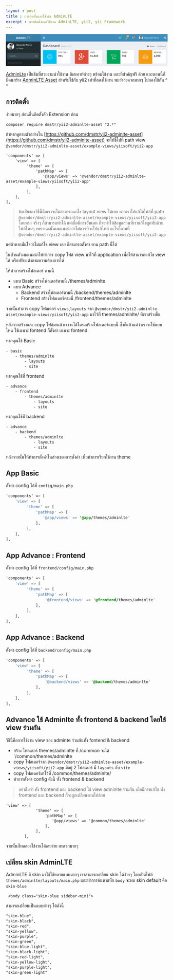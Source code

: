 ```yaml
---
layout : post
title : การติดตั้งและใช้งาน AdminLTE
excerpt : การติดตั้งและใช้งาน AdminLTE, yii2, yii Framework
---
```


![](/img/adminlte.png)

[AdminLte](https://almsaeedstudio.com/) เป็นธีมที่สวยงามน่าใช้งาน มีเลเอาท์ต่างๆ พร้อมใช้งาน และที่สำคัญฟรี ด้วย และตอนนี้ก็มีคนสร้าง [AdminLTE Asset](https://github.com/dmstr/yii2-adminlte-asset) สำหรับใช้กับ yii2 เท่าที่ลองใช้งาน พบว่าสะดวกมากๆ ไปลองใช้กัน ^ ^

## การติดตั้ง

ง่ายมากๆ ก่อนอื่นติดตั้งตัว Extension ก่อน

```
composer require dmstr/yii2-adminlte-asset "2.*"
```

ถ้าหากดูตามตัวอย่างใน [https://github.com/dmstr/yii2-adminlte-asset](https://github.com/dmstr/yii2-adminlte-asset) จะให้ชี้ไปที่ path view `@vendor/dmstr/yii2-adminlte-asset/example-views/yiisoft/yii2-app`

```
'components' => [
    'view' => [
         'theme' => [
             'pathMap' => [
                '@app/views' => '@vendor/dmstr/yii2-adminlte-asset/example-views/yiisoft/yii2-app'
             ],
         ],
    ],
],
```

> ข้อเสียของวิธีนี้คือเราจะไม่สามารถแกไข layout view  ได้เลย หากเราไปแก้ไขไฟล์ที่ path `@vendor/dmstr/yii2-adminlte-asset/example-views/yiisoft/yii2-app` โดยตรง จริงๆ ก็สามารถทำได้ แต่เมื่อมีการอัพเดท ก็จะทำให้ข้อมูลส่วนที่เราแก้ไขถูกทับด้วยไฟล์ใหม่ๆ เพราะฉะนั้นผมแนะนำว่าไม่ควรที่จะไปแก้ไฟล์ อะไรก็ตามที่ `@vendor/dmstr/yii2-adminlte-asset/example-views/yiisoft/yii2-app`

แต่ถ้าหากมั่นใจว่าไม่แก้ไข view เลย ก็สามารถตั้งค่า ตาม path นี้ได้


ในส่วนตัวผมแนะนำให้ทำการ copy ไฟล์ view มาไว้ที่ application เพื่อให้สามารถแก้ไข view ได้ หรือปรับแต่งตามความต้องการได้

ให้ทำการสร้างโฟลเดอร์ ตามนี้

- แบบ Basic สร้างโฟลเดอร์ตามนี้ /themes/adminlte
- แบบ Advance
    -  Backend สร้างโฟลเดอร์ตามนี่ /backend/themes/adminlte
    -  Frontend สร้างโฟลเดอร์ตามนี่ /frontend/themes/adminlte  

จากนั้นทำการ copy โฟลเดอร์ `views`,`layouts` จาก `@vendor/dmstr/yii2-adminlte-asset/example-views/yiisoft/yii2-app` มาไว้ที่ themes/adminlte/ ทีเราสร้างขึ้น

หลังจากสร้างและ copy ไฟล์มาแล้วเราจะได้โครงสร้างโฟลเดอร์แบบนี้ ซึ่งก็แล้วแต่ว่าเราจะใช้แบบใหน ใช้เฉพาะ fontend ก็ตั้งค่า เฉพาะ fontend

หากคุณใช้ Basic

```
- basic
    - themes/adminlte
        - layouts
        - site
```

หากคุณใช้ที่ frontend

```
- advance
    - frontend
        - themes/adminlte
            - layouts
            - site
```

หากคุณใช้ที backend

```
- advance
    - backend
        - themes/adminlte
            - layouts
            - site
```

 หลังจากนั้นให้ทำการตั้งค่าในส่วนของการตั้งค่า เพื่อทำการเรียกใช้งาน theme

## App Basic

ตั้งค่า config ได้ที่ `config/main.php`

```css
'components' => [
    'view' => [
         'theme' => [
             'pathMap' => [
                '@app/views' => '@app/themes/adminlte'
             ],
         ],
    ],
],
```
## App Advance : Frontend

ตั้งค่า config ได้ที่ `frontend/config/main.php `

```css
'components' => [
    'view' => [
         'theme' => [
             'pathMap' => [
                 '@frontend/views' => '@frontend/themes/adminlte'
             ],
         ],
    ],
],
```

## App Advance : Backend

ตั้งค่า config ได้ที่ `backend/config/main.php `

```css
'components' => [
    'view' => [
         'theme' => [
             'pathMap' => [
                 '@backend/views' => '@backend/themes/adminlte'
             ],
         ],
    ],
],
```

## Advance ใช้ Adminlte ทั้ง frontend & backend โดยใช้ view ร่วมกัน

วิธีนี้คือการใช้งาน view ของ adminte ร่วมกันทั้ง fontend & backend

- สร้่าง โฟลเดอร์ themes/adminlte  ที่ /common จะได้ `/common/themes/adminlte
- copy โฟลเดอร์จาก  `@vendor/dmstr/yii2-adminlte-asset/example-views/yiisoft/yii2-app` มีอยู่ 2 โฟลเดอร์ มี `layouts` กับ `site`
- copy โฟลเดอร์มาไว้ที่ /common/themes/adminlte/
- ทำการตั้งค่า config ดังนี้ ทั้ง frontend & backend

> อย่าลืมว่า ทั้ง frontend และ backend ใช้ view adminlte ร่วมกัน เมื่อมีการแก้ไข ทั้ง frontend และ backend ก็จะถูกเปลี่ยนตามไปด้วย

```
'view' => [
             'theme' => [
                 'pathMap' => [
                    '@app/views' => '@common/themes/adminlte'
                 ],
             ],
        ],
```

จากนั้นก็ทดลองใช้งานได้เลยง่าย สะดวกมากๆ

## เปลี่ยน skin AdminLTE

AdminLTE มี skin มาใช้ใช้หลายแบบมากๆ เราสามารถเปลี่ยน skin ได้ง่ายๆ โดยเปิดไฟล์ `themes/adminlte/layouts/main.php` และทำการค้นหาแท็ก `body` จะพบ skin default คือ `skin-blue`

```
 <body class="skin-blue sidebar-mini">
```

สามารถเปลี่ยนเป็นแบบต่างๆ ได้ดังนี้

```
"skin-blue",
"skin-black",
"skin-red",
"skin-yellow",
"skin-purple",
"skin-green",
"skin-blue-light",
"skin-black-light",
"skin-red-light",
"skin-yellow-light",
"skin-purple-light",
"skin-green-light"
```
